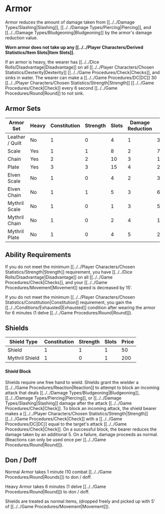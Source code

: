 # Armor

Armor reduces the amount of damage taken from [[../../Damage Types/Slashing\|Slashing]], [[../../Damage Types/Piercing\|Piercing]], and [[../../Damage Types/Bludgeoning\|Bludgeoning]] by the armor's damage reduction value. 

**Worn armor does not take up any [[../../Player Characters/Derived Statistics/Item Slots\|Item Slots]].**

If an armor is heavy, the wearer has [[../../Dice Rolls/Disadvantage\|Disadvantage]] on all [[../../Player Characters/Chosen Statistics/Dexterity\|Dexterity]] [[../../Game Procedures/Check\|Checks]], and sinks in water.
	The wearer can make a [[../../Game Procedures/DC\|DC]] 30 [[../../Player Characters/Chosen Statistics/Strength\|Strength]] [[../../Game Procedures/Check\|Check]] every 6 second [[../../Game Procedures/Round\|Round]] to not sink.
## Armor Sets

| Armor Set       | Heavy | Constitution | Strength | Slots | Damage Reduction | Price   |
| --------------- | ----- | ------------ | -------- | ----- | ---------------- | ------- |
| Leather / Quilt | No    | 1            | 0        | 4     | 1                | 300     |
| Scale           | Yes   | 1            | 1        | 8     | 2                | 700     |
| Chain           | Yes   | 2            | 2        | 10    | 3                | 1,500   |
| Plate           | Yes   | 3            | 3        | 15    | 4                | 2,500   |
| Elven Scale     | No    | 1            | 0        | 4     | 2                | 3,000   |
| Elven Chain     | No    | 1            | 1        | 5     | 3                | 6,000   |
| Mythril Scale   | No    | 1            | 0        | 1     | 3                | 50,000  |
| Mythril Chain   | No    | 1            | 0        | 2     | 4                | 100,000 |
| Mythril Plate   | No    | 1            | 0        | 4     | 5                | 200,000 |
## Ability Requirements
If you do not meet the minimum [[../../Player Characters/Chosen Statistics/Strength\|Strength]] requirement, you have [[../../Dice Rolls/Disadvantage\|Disadvantage]] on all [[../../Game Procedures/Check\|Checks]], and your [[../../Game Procedures/Movement\|Movement]] speed is decreased by 15’.

If you do not meet the minimum [[../../Player Characters/Chosen Statistics/Constitution\|Constitution]] requirement, you gain the [[../../Conditions/Exhausted\|Exhausted]] condition after wearing the armor for 6 minutes (1 delve [[../../Game Procedures/Round\|Round]]).
## Shields
| Shield Type    | Constitution | Strength | Slots | Price |
| -------------- | ------------ | -------- | ----- | ----- |
| Shield         | 1            | 1        | 1     | 50    |
| Mythril Shield | 1            | 0        | 1     | 200   |
#### Shield Block
Shields require one free hand to wield. Shields grant the wielder a [[../../Game Procedures/Reaction\|Reaction]] to attempt to block an incoming attack that deals [[../../Damage Types/Bludgeoning\|Bludgeoning]], [[../../Damage Types/Piercing\|Piercing]], or [[../../Damage Types/Slashing\|Slashing]] damage after the attack [[../../Game Procedures/Check\|Check]]. To block an incoming attack, the shield bearer makes a [[../../Player Characters/Chosen Statistics/Strength\|Strength]] [[../../Game Procedures/Check\|Check]] with a [[../../Game Procedures/DC\|DC]] equal to the target's attack [[../../Game Procedures/Check\|Check]]. On a successful block, the bearer reduces the damage taken by an additional 5. On a failure, damage proceeds as normal. (Reactions can only be used once per [[../../Game Procedures/Round\|Round]]).
## Don / Doff
Normal Armor takes 1 minute (10 combat [[../../Game Procedures/Round\|Rounds]]) to don / doff.

Heavy Armor takes 6 minutes (1 delve [[../../Game Procedures/Round\|Round]]) to don / doff.

Shields are treated as normal items, (dropped freely and picked up with 5’ of [[../../Game Procedures/Movement\|Movement]]).